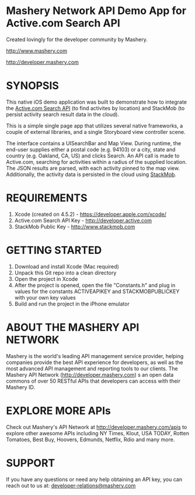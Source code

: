 Mashery Network API Demo App for Active.com Search API
==================================================================
Created lovingly for the developer community by Mashery.

http://www.mashery.com

http://developer.mashery.com


SYNOPSIS
==================================================================
This native iOS demo application was built to demonstrate how to
integrate the [Active.com Search API](http://developer.active.com) (to find activites by location)
and StackMob (to persist activity search result data in the cloud).

This is a simple single page app that utilizes several native
frameworks, a couple of external libraries, and a single Storyboard
view controller scene.

The interface contains a UISearchBar and Map View. During runtime,
the end-user supplies either a postal code (e.g. 94103) or a city,
state and country (e.g. Oakland, CA, US) and clicks Search. An API
call is made to Active.com, searching for activities within a
radius of the supplied location. The JSON results are parsed, with
each activity pinned to the map view. Additionally, the activity
data is persisted in the cloud using [StackMob](http://stackmob.com).


REQUIREMENTS
==================================================================
1. Xcode (created on 4.5.2) - https://developer.apple.com/xcode/
2. Active.com Search API Key - http://developer.active.com
3. StackMob Public Key - http://www.stackmob.com


GETTING STARTED
==================================================================
1. Download and install Xcode (Mac required)
2. Unpack this Git repo into a clean directory
3. Open the project in Xcode
4. After the project is opened, open the file "Constants.h" and plug in values for the constants ACTIVEAPIKEY and STACKMOBPUBLICKEY with your own key values
5. Build and run the project in the iPhone emulator


ABOUT THE MASHERY API NETWORK
==================================================================
Mashery is the world's leading API management service provider, 
helping companies provide the best API experience for developers,
as well as the most advanced API management and reporting tools 
to our clients. The Mashery API Network (http://developer.mashery.com)
s an open data commons of over 50 RESTful APIs that developers can 
access with their Mashery ID.


EXPLORE MORE APIs
==================================================================
Check out Mashery's API Network at http://developer.mashery.com/apis
to explore other awesome APIs including NY Times, Klout, USA TODAY,
Rotten Tomatoes, Best Buy, Hoovers, Edmunds, Netflix, Rdio and many more. 


SUPPORT
=======
If you have any questions or need any help obtaining an API key, you can reach out to us at: developer-relations@mashery.com
